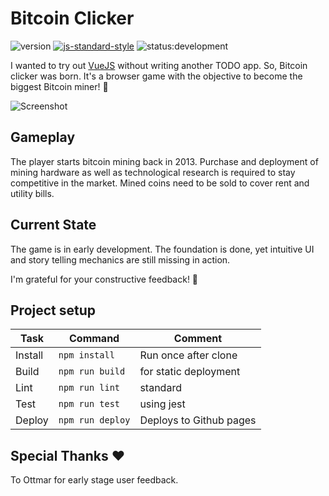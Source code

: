 # Bitcoin Clicker

![version](https://img.shields.io/badge/version-v0.3.4-blue.svg)
[![js-standard-style](https://img.shields.io/badge/code%20style-standard-brightgreen.svg)](http://standardjs.com)
![status:development](https://img.shields.io/badge/status-development-red.svg "In development")

I wanted to try out [VueJS](https://vuejs.org/) without writing another TODO app.
So, Bitcoin clicker was born. It's a browser game with the objective to become the biggest Bitcoin miner! :rocket:

![Screenshot](https://github.com/mablay/bitcoin-clicker/blob/master/public/img/screenshot-v0.3.1.png "v0.3.1")

## Gameplay

The player starts bitcoin mining back in 2013.
Purchase and deployment of mining hardware as well
as technological research is required to stay
competitive in the market.
Mined coins need to be sold to cover rent and utility bills.

## Current State

The game is in early development. The foundation is
done, yet intuitive UI and story telling mechanics
are still missing in action.

I'm grateful for your constructive feedback! :speech_balloon:

## Project setup

| Task | Command | Comment |
|---|---|---|
| Install | `npm install` | Run once after clone |
| Build | `npm run build` | for static deployment |
| Lint | `npm run lint` | standard |
| Test | `npm run test` | using jest |
| Deploy | `npm run deploy` | Deploys to Github pages |

## Special Thanks :heart:

To Ottmar for early stage user feedback.
